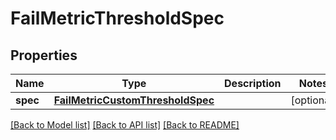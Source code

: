 # FailMetricThresholdSpec

## Properties
Name | Type | Description | Notes
------------ | ------------- | ------------- | -------------
**spec** | [**FailMetricCustomThresholdSpec**](FailMetricCustomThresholdSpec.md) |  | [optional] 

[[Back to Model list]](../README.md#documentation-for-models) [[Back to API list]](../README.md#documentation-for-api-endpoints) [[Back to README]](../README.md)

